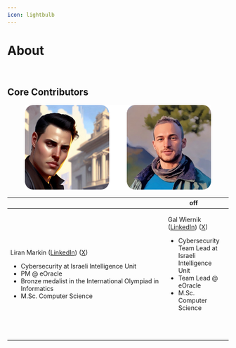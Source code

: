 ```yaml
---
icon: lightbulb
---
```


# About



<figure><img src=".gitbook/assets/Edwin “wealth-friend. ēad (wealth, good fortune) - wine (friend) Old English-4.png" alt=""><figcaption></figcaption></figure>

## Core Contributors

<figure><img src=".gitbook/assets/team.png" alt=""><figcaption></figcaption></figure>

<table data-header-hidden><thead><tr><th width="372"></th><th>off</th><th data-hidden></th></tr></thead><tbody><tr><td><p>Liran Markin (<a href="https://www.linkedin.com/in/liran-markin/">LinkedIn</a>) (<a href="https://x.com/liranmarkin">X</a>)</p><ul><li>Cybersecurity at Israeli Intelligence Unit</li><li>PM @ eOracle</li><li>Bronze medalist in the International Olympiad in Informatics</li><li>M.Sc. Computer Science</li></ul></td><td><p>Gal Wiernik (<a href="https://www.linkedin.com/in/galwiernik/">LinkedIn</a>) (<a href="https://x.com/offchaingod">X</a>)</p><ul><li>Cybersecurity Team Lead at Israeli Intelligence Unit</li><li>Team Lead @ eOracle</li><li>M.Sc. Computer Science</li></ul><p><br><br></p></td><td><p></p><p><img src=".gitbook/assets/avatar.png" alt="" data-size="original"></p></td></tr></tbody></table>

